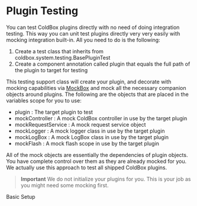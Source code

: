 # Plugin Testing

You can test ColdBox plugins directly with no need of doing integration testing. This way you can unit test plugins directly very very easily with mocking integration built-in. All you need to do is the following:

1. Create a test class that inherits from coldbox.system.testing.BasePluginTest
2. Create a component annotation called plugin that equals the full path of the plugin to target for testing

This testing support class will create your plugin, and decorate with mocking capabilities via [MockBox](http://wiki.coldbox.org/wiki/MockBox.cfm) and mock all the necessary companion objects around plugins. The following are the objects that are placed in the variables scope for you to use:


* plugin : The target plugin to test
* mockController : A mock ColdBox controller in use by the target plugin
* mockRequestService : A mock request service object
* mockLogger : A mock logger class in use by the target plugin
* mockLogBox : A mock LogBox class in use by the target plugin
* mockFlash : A mock flash scope in use by the target plugin

All of the mock objects are essentially the dependencies of plugin objects. You have complete control over them as they are already mocked for you. We actually use this approach to test all shipped ColdBox plugins.

> **Important**  We do not initialize your plugins for you. This is your job as you might need some mocking first. 

Basic Setup

